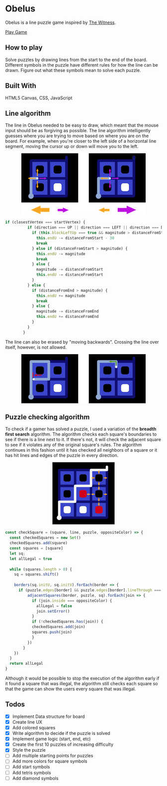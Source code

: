 # Obelus

Obelus is a line puzzle game inspired by [The Witness](http://the-witness.net).

[Play Game](http://jakebrady.me/obelus/)

## How to play
Solve puzzles by drawing lines from the start to the end of the board. Different symbols in the puzzle have different rules for how the line can be drawn. Figure out what these symbols mean to solve each puzzle.

## Built With
HTML5 Canvas, CSS, JavaScript

## Line algorithm
The line in Obelus needed to be easy to draw, which meant that the mouse input should be as forgiving as possible. The line algorithm intelligently guesses where you are trying to move based on where you are on the board. For example, when you're closer to the left side of a horizontal line segment, moving the cursor up or down will move you to the left.

<p align="center">
  <img width="400px" height="196px" src="https://raw.githubusercontent.com/polyfish42/obelus/master/docs/Guessing.png">
</p>

```javascript
if (closestVertex === startVertex) {
          if (direction === UP || direction === LEFT || direction === DOWN) {
            if (this.blockLeftUp === true && magnitude > distanceFromStart - 30) {
              this.endU -= distanceFromStart - 30
              break
            } else if (distanceFromStart > magnitude) {
              this.endU -= magnitude
              break
            } else {
              magnitude -= distanceFromStart
              this.endU -= distanceFromStart
            }
          } else {
            if (distanceFromEnd > magnitude) {
              this.endU += magnitude
              break
            } else {
              magnitude -= distanceFromEnd
              this.endU += distanceFromEnd
            }
          }
        } 
```

The line can also be erased by "moving backwards". Crossing the line over itself, however, is not allowed.

<p align="center">
  <img width="400px" height="158px" src="https://raw.githubusercontent.com/polyfish42/obelus/master/docs/Boundaries.png">
</p>

## Puzzle checking algorithm

To check if a gamer has solved a puzzle, I used a variation of the **breadth first search** algorithm. The algorithm checks each square's boundaries to see if there is a line next to it. If there's not, it will check the adjacent square to see if it violates any of the original square's rules. The algorithm continues in this fashion until it has checked all neighbors of a square or it has hit lines and edges of the puzzle in every direction.

<p align="center">
  <img width="200px" height="200px" src="https://raw.githubusercontent.com/polyfish42/obelus/master/docs/checking%20algorithm.png" />
</p>

```javascript
const checkSquare = (square, line, puzzle, oppositeColor) => {
  const checkedSquares = new Set()
  checkedSquares.add(square)
  const squares = [square]
  let sq;
  let allLegal = true

  while (squares.length > 0) {
    sq = squares.shift()

    borders(sq.initU, sq.initV).forEach(border => {
      if (puzzle.edges[border] && puzzle.edges[border].lineThrough === false) {
          adjacentSquares(border, puzzle, sq).forEach(join => {
            if (join.inside === oppositeColor) {
              allLegal = false
              join.setError()
            }
            if (!checkedSquares.has(join)) {
            checkedSquares.add(join)
            squares.push(join)
            }
          })
        }
    })
  }
  return allLegal
}
```

Although it would be possible to stop the execution of the algorithm early if it found a square that was illegal, the algorithm still checks each square so that the game can show the users every square that was illegal.

## Todos
- [X] Implement Data structure for board
- [X] Create line UX
- [X] Add colored squares
- [X] Write algorithm to decide if the puzzle is solved
- [X] Implement game logic (start, end, etc)
- [X] Create the first 10 puzzles of increasing difficulty
- [X] Style the puzzle
- [ ] Add multiple starting points for puzzles
- [ ] Add more colors for square symbols
- [ ] Add start symbols
- [ ] Add tetris symbols
- [ ] Add diamond symbols
